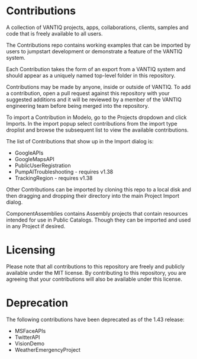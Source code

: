 # Contributions
A collection of VANTIQ projects, apps, collaborations, clients, samples and code that is freely available to all users.

The Contributions repo contains working examples that can be imported by users to jumpstart development or demonstrate a feature of the VANTIQ system. 

Each Contribution takes the form of an export from a VANTIQ system and should appear as a uniquely named top-level folder in this repository.

Contributions may be made by anyone, inside or outside of VANTIQ. To add a contribution, open a pull request against this repository with your suggested additions and it will be reviewed by a member of the VANTIQ engineering team before being merged into the repository.

To import a Contribution in Modelo, go to the Projects dropdown and click Imports. In the import popup select contributions from the import type droplist and browse the subsequent list to view the available contributions.

The list of Contributions that show up in the Import dialog is:
* GoogleAPIs
* GoogleMapsAPI
* PublicUserRegistration
* PumpAITroubleshooting - requires v1.38
* TrackingRegion - requires v1.38

Other Contributions can be imported by cloning this repo to a local disk and then dragging and dropping their directory into the main Project Import dialog.

ComponentAssemblies contains Assembly projects that contain resources intended for use in Public Catalogs. Though they can be imported and used in any Project if desired.

# Licensing
Please note that all contributions to this repository are freely and publicly available under the MIT license. By contributing to this repository, you are agreeing that your contributions will also be available under this license.

# Deprecation

The following contributions have been deprecated as of the 1.43 release:

* MSFaceAPIs
* TwitterAPI
* VisionDemo
* WeatherEmergencyProject
